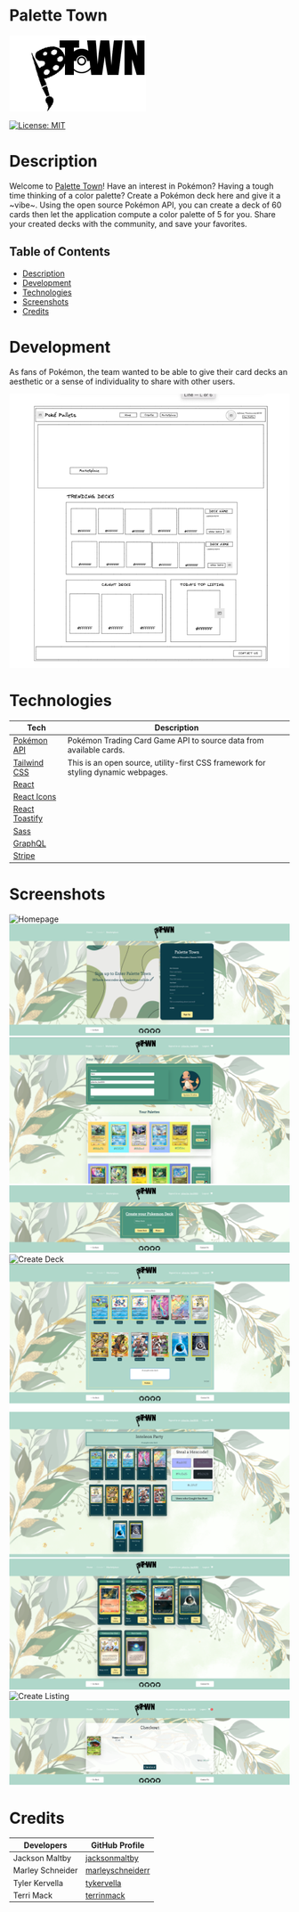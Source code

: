 # Palette Town
![Logo](client/src/components/Navbar/assets/pallet-town-logo.png)

[![License: MIT](https://img.shields.io/badge/License-MIT-yellow.svg)](https://opensource.org/licenses/MIT)

# Description

Welcome to [Palette Town]()! Have an interest in Pokémon? Having a tough time thinking of a color palette? Create a Pokémon deck here and give it a ~vibe~. Using the open source Pokémon API, you can create a deck of 60 cards then let the application compute a color palette of 5 for you. Share your created decks with the community, and save your favorites.

## Table of Contents
- [Description](#description)
- [Development](#development)
- [Technologies](#technologies)
- [Screenshots](#screenshots)
- [Credits](#credits)

# Development

As fans of Pokémon, the team wanted to be able to give their card decks an aesthetic or a sense of individuality to share with other users. 

![Excalidraw Wireframe](client/src/assets/excalidraw-wireframe.png)

# Technologies

| Tech         | Description |
| ----------- | ----------- |
| [Pokémon API](https://docs.pokemontcg.io/) | Pokémon Trading Card Game API to source data from available cards. |
| [Tailwind CSS](https://tailwindcss.com/) | This is an open source, utility-first CSS framework for styling dynamic webpages.|
| [React](https://react.dev/) |  |
| [React Icons](https://react-icons.github.io/react-icons/) |  |
| [React Toastify](https://fkhadra.github.io/react-toastify/introduction/) |  |
| [Sass](https://sass-lang.com/documentation/js-api/) |   |
| [GraphQL](https://graphql.org/)  |   |
| [Stripe](https://stripe.com/docs/payments/payment-methods) |  |

# Screenshots
![Homepage](/client/src/assets/homepage.png)
![Login/Sign](/client/src/assets/signup.png)
![Profile](/client/src/assets/profilePage.png)
![Create Deck Home](/client/src/assets/CreateDeckHome.png)
![Create Deck](/client/src/assets/CreateDeck.png)
![Publish Deck](/client/src/assets/publishDeck.png)
![View Post](/client/src/assets/viewPost.png)
![Marketplace](/client/src/assets/marketplace.png)
![Create Listing](/client/src/assets/createListing.png)
![Checkout](/client/src/assets/checkout.png)

# Credits

| Developers         | GitHub Profile|
| -----------  | ----------- |
|Jackson Maltby | [jacksonmaltby](https://github.com/jacksonmaltby)  |
|Marley Schneider|[marleyschneiderr](https://github.com/marleyschneiderr)
|Tyler Kervella |[tykervella](https://github.com/tykervella)
|Terri Mack|[terrinmack](https://github.com/terrinmack) |